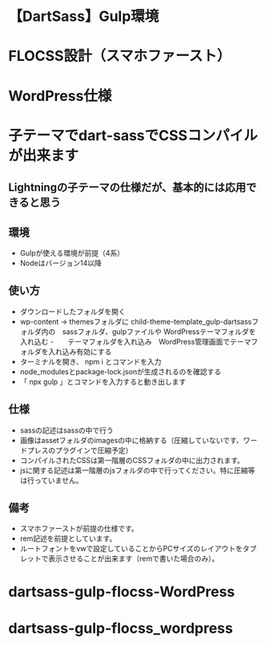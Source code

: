 # 【DartSass】Gulp環境
# FLOCSS設計（スマホファースト）
# WordPress仕様
# 子テーマでdart-sassでCSSコンパイルが出来ます
## Lightningの子テーマの仕様だが、基本的には応用できると思う

## 環境
- Gulpが使える環境が前提（4系）
- Nodeはバージョン14以降

## 使い方
- ダウンロードしたフォルダを開く
- wp-content → themesフォルダに child-theme-template_gulp-dartsassフォルダ内の　sassフォルダ、gulpファイルや WordPressテーマフォルダを入れ込む
-　　テーマフォルダを入れ込み　WordPress管理画面でテーマフォルダを入れ込み有効にする
- ターミナルを開き、 npm i とコマンドを入力
- node_modulesとpackage-lock.jsonが生成されるのを確認する
- 「 npx gulp 」とコマンドを入力すると動き出します

## 仕様
- sassの記述はsassの中で行う
- 画像はassetフォルダのimagesの中に格納する（圧縮していないです、ワードプレスのプラグインで圧縮予定）
- コンパイルされたCSSは第一階層のCSSフォルダの中に出力されます。
- jsに関する記述は第一階層のjsフォルダの中で行ってください。特に圧縮等は行っていません。

## 備考
- スマホファーストが前提の仕様です。
- rem記述を前提としています。
- ルートフォントをvwで設定していることからPCサイズのレイアウトをタブレットで表示させることが出来ます（remで書いた場合のみ）。
# dartsass-gulp-flocss-WordPress
# dartsass-gulp-flocss_wordpress
